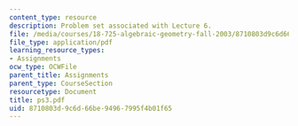 ```yaml
---
content_type: resource
description: Problem set associated with Lecture 6.
file: /media/courses/18-725-algebraic-geometry-fall-2003/8710803d9c6d66be94967995f4b01f65_ps3.pdf
file_type: application/pdf
learning_resource_types:
- Assignments
ocw_type: OCWFile
parent_title: Assignments
parent_type: CourseSection
resourcetype: Document
title: ps3.pdf
uid: 8710803d-9c6d-66be-9496-7995f4b01f65
---
```


